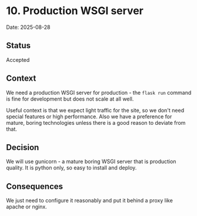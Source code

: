 # 10. Production WSGI server

Date: 2025-08-28

## Status

Accepted

## Context

We need a production WSGI server for production - the `flask run` command is fine for
development but does not scale at all well.

Useful context is that we expect light traffic for the site, so we don't need special
features or high performance. Also we have a preference for mature, boring technologies
unless there is a good reason to deviate from that.

## Decision

We will use gunicorn - a mature boring WSGI server that is production quality.
It is python only, so easy to install and deploy.

## Consequences

We just need to configure it reasonably and put it behind a proxy like apache or nginx.
